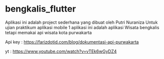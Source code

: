 # bengkalis_flutter
Aplikasi ini adalah project sederhana yang dibuat oleh Putri Nuraniza Untuk ujian praktikum aplikasi mobile 1
aplikasi ini adalah aplikasi Wisata bengkalis tetapi memakai api wisata kota purwakarta

Api key : https://farizdotid.com/blog/dokumentasi-api-purwakarta

yt : https://www.youtube.com/watch?v=vTEk6wGyDZ4
